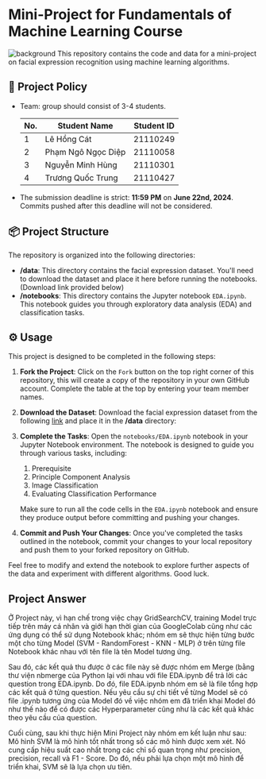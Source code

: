 # Mini-Project for Fundamentals of Machine Learning Course
![background](./materials/ai_wp.jpg)
This repository contains the code and data for a mini-project on facial expression recognition using machine learning algorithms.

## 📑 Project Policy
- Team: group should consist of 3-4 students.

    |No.| Student Name    | Student ID |
    | --------| -------- | ------- |
    |1|Lê Hồng Cát|21110249|
    |2|Phạm Ngô Ngọc Diệp|21110058|
    |3|Nguyễn Minh Hùng|21110301|
    |4|Trương Quốc Trung|21110427|

- The submission deadline is strict: **11:59 PM** on **June 22nd, 2024**. Commits pushed after this deadline will not be considered.

## 📦 Project Structure

The repository is organized into the following directories:

- **/data**: This directory contains the facial expression dataset. You'll need to download the dataset and place it here before running the notebooks. (Download link provided below)
- **/notebooks**: This directory contains the Jupyter notebook ```EDA.ipynb```. This notebook guides you through exploratory data analysis (EDA) and classification tasks.

## ⚙️ Usage

This project is designed to be completed in the following steps:

1. **Fork the Project**: Click on the ```Fork``` button on the top right corner of this repository, this will create a copy of the repository in your own GitHub account. Complete the table at the top by entering your team member names.

2. **Download the Dataset**: Download the facial expression dataset from the following [link](https://mega.nz/file/foM2wDaa#GPGyspdUB2WV-fATL-ZvYj3i4FqgbVKyct413gxg3rE) and place it in the **/data** directory:

3. **Complete the Tasks**: Open the ```notebooks/EDA.ipynb``` notebook in your Jupyter Notebook environment. The notebook is designed to guide you through various tasks, including:
    
    1. Prerequisite
    2. Principle Component Analysis
    3. Image Classification
    4. Evaluating Classification Performance 

    Make sure to run all the code cells in the ```EDA.ipynb``` notebook and ensure they produce output before committing and pushing your changes.

5. **Commit and Push Your Changes**: Once you've completed the tasks outlined in the notebook, commit your changes to your local repository and push them to your forked repository on GitHub.

Feel free to modify and extend the notebook to explore further aspects of the data and experiment with different algorithms. Good luck.

## Project Answer

Ở Project này, vì hạn chế trong việc chạy GridSearchCV, training Model trực tiếp trên máy cá nhân và giới hạn thời gian của GoogleColab cũng như các ứng dụng có thể sử dụng Notebook khác; nhóm em sẽ thực hiện từng bước một cho từng Model (SVM - RandomForest - KNN - MLP) ở trên từng file Notebook khác nhau với tên file là tên Model tương ứng.

Sau đó, các kết quả thu được ở các file này sẽ được nhóm em Merge (bằng thư viện nbmerge của Python lại với nhau với file EDA.ipynb để trả lời các question trong EDA.ipynb. Do đó, file EDA.ipynb nhóm em sẽ là file tổng hợp các kết quả ở từng question. Nếu yêu cầu sự chi tiết về từng Model sẽ có file .ipynb tương ứng của Model đó về việc nhóm em đã triển khai Model đó như thế nào để có được các Hyperparameter cũng như là các kết quả khác theo yêu cầu của question.

Cuối cùng, sau khi thực hiện Mini Project này nhóm em kết luận như sau: Mô hình SVM là mô hình tốt nhất trong số các mô hình được xem xét. Nó cung cấp hiệu suất cao nhất trong các chỉ số quan trọng như precision, precision, recall và F1 - Score. Do đó, nếu phải lựa chọn một mô hình để triển khai, SVM sẽ là lựa chọn ưu tiên.

